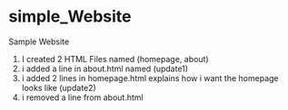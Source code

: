 # simple_Website
Sample Website
1) I created 2 HTML Files named (homepage, about)
2) i added a line in about.html named (update1)
3) i added 2 lines in homepage.html explains how i want the homepage looks like (update2)
4) i removed a line from about.html 

